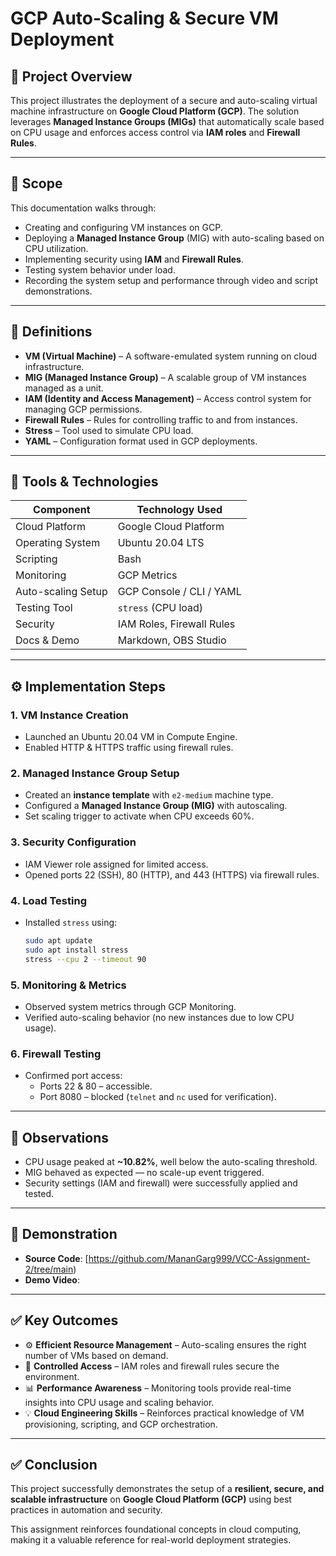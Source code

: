 # GCP Auto-Scaling & Secure VM Deployment

## 🚀 Project Overview

This project illustrates the deployment of a secure and auto-scaling virtual machine infrastructure on **Google Cloud Platform (GCP)**. The solution leverages **Managed Instance Groups (MIGs)** that automatically scale based on CPU usage and enforces access control via **IAM roles** and **Firewall Rules**.

---

## 📌 Scope

This documentation walks through:

- Creating and configuring VM instances on GCP.
- Deploying a **Managed Instance Group** (MIG) with auto-scaling based on CPU utilization.
- Implementing security using **IAM** and **Firewall Rules**.
- Testing system behavior under load.
- Recording the system setup and performance through video and script demonstrations.

---

## 🔄 Definitions

- **VM (Virtual Machine)** – A software-emulated system running on cloud infrastructure.
- **MIG (Managed Instance Group)** – A scalable group of VM instances managed as a unit.
- **IAM (Identity and Access Management)** – Access control system for managing GCP permissions.
- **Firewall Rules** – Rules for controlling traffic to and from instances.
- **Stress** – Tool used to simulate CPU load.
- **YAML** – Configuration format used in GCP deployments.

---

## 🧰 Tools & Technologies

| Component           | Technology Used            |
|--------------------|----------------------------|
| Cloud Platform      | Google Cloud Platform      |
| Operating System    | Ubuntu 20.04 LTS           |
| Scripting           | Bash                       |
| Monitoring          | GCP Metrics                |
| Auto-scaling Setup  | GCP Console / CLI / YAML   |
| Testing Tool        | `stress` (CPU load)        |
| Security            | IAM Roles, Firewall Rules  |
| Docs & Demo         | Markdown, OBS Studio       |

---

## ⚙️ Implementation Steps

### 1. VM Instance Creation
- Launched an Ubuntu 20.04 VM in Compute Engine.
- Enabled HTTP & HTTPS traffic using firewall rules.

### 2. Managed Instance Group Setup
- Created an **instance template** with `e2-medium` machine type.
- Configured a **Managed Instance Group (MIG)** with autoscaling.
- Set scaling trigger to activate when CPU exceeds 60%.

### 3. Security Configuration
- IAM Viewer role assigned for limited access.
- Opened ports 22 (SSH), 80 (HTTP), and 443 (HTTPS) via firewall rules.

### 4. Load Testing
- Installed `stress` using:
  ```bash
  sudo apt update
  sudo apt install stress
  stress --cpu 2 --timeout 90
  ```

### 5. Monitoring & Metrics
- Observed system metrics through GCP Monitoring.
- Verified auto-scaling behavior (no new instances due to low CPU usage).

### 6. Firewall Testing
- Confirmed port access:
  - Ports 22 & 80 – accessible.
  - Port 8080 – blocked (`telnet` and `nc` used for verification).

---

## 🔬 Observations

- CPU usage peaked at **~10.82%**, well below the auto-scaling threshold.
- MIG behaved as expected — no scale-up event triggered.
- Security settings (IAM and firewall) were successfully applied and tested.

---

## 🎥 Demonstration

- **Source Code**: [https://github.com/MananGarg999/VCC-Assignment-2/tree/main)
- **Demo Video**: 

---

## ✅ Key Outcomes

- ⚙️ **Efficient Resource Management** – Auto-scaling ensures the right number of VMs based on demand.
- 🔐 **Controlled Access** – IAM roles and firewall rules secure the environment.
- 📊 **Performance Awareness** – Monitoring tools provide real-time insights into CPU usage and scaling behavior.
- 💡 **Cloud Engineering Skills** – Reinforces practical knowledge of VM provisioning, scripting, and GCP orchestration.

---

## ✅ Conclusion

This project successfully demonstrates the setup of a **resilient, secure, and scalable infrastructure** on **Google Cloud Platform (GCP)** using best practices in automation and security.

This assignment reinforces foundational concepts in cloud computing, making it a valuable reference for real-world deployment strategies.
